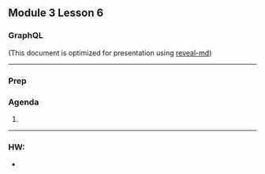 ## Module 3 Lesson 6
### GraphQL
(This document is optimized for presentation using [reveal-md](https://github.com/webpro/reveal-md))

---

### Prep

### Agenda
1.

---


### HW:
*
